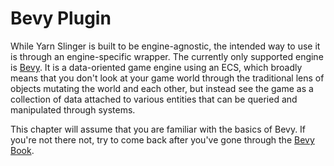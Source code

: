 # Bevy Plugin

While Yarn Slinger is built to be engine-agnostic, the intended way to use it 
is through an engine-specific wrapper. The currently only supported engine is [Bevy](https://bevyengine.org/).
It is a data-oriented game engine using an ECS, which broadly means that you don't look at your game world
through the traditional lens of objects mutating the world and each other, but instead see the game as a collection
of data attached to various entities that can be queried and manipulated through systems.

This chapter will assume that you are familiar with the basics of Bevy. If you're not there not,
try to come back after you've gone through the [Bevy Book](https://bevyengine.org/learn/book/introduction/).
